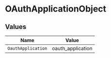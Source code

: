 # OAuthApplicationObject


## Values

| Name               | Value              |
| ------------------ | ------------------ |
| `OauthApplication` | oauth_application  |